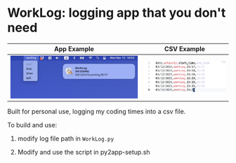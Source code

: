 # WorkLog: logging app that you don't need

| App Example | CSV Example |
| :---: | :---: |
| ![App](app-pic.png) | ![CSV](csv-pic.png)


  

Built for personal use, logging my coding times into a csv file.

To build and use: 

1. modify log file path in `WorkLog.py`

2. Modify and use the script in py2app-setup.sh